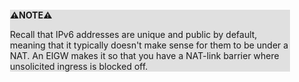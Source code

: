 <div style="margin:2em; background-color: #e0e0e0;">

<strong>⚠️NOTE️️️⚠️</strong>

Recall that IPv6 addresses are unique and public by default, meaning that it typically doesn't make sense for them to be under a NAT. An EIGW makes it so that you have a NAT-link barrier where unsolicited ingress is blocked off.
</div>

